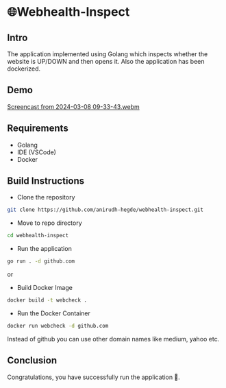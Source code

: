 # 🌐️Webhealth-Inspect

## Intro
The application implemented using Golang which inspects whether the website is UP/DOWN and then opens it.
Also the application has been dockerized.

## Demo
[Screencast from 2024-03-08 09-33-43.webm](https://github.com/anirudh-hegde/webhealth-inspect/assets/105560839/0c91f921-3562-4a7d-991a-7ed2f46d3340)

## Requirements
- Golang
- IDE (VSCode)
- Docker
  
## Build Instructions
- Clone the repository
```sh
git clone https://github.com/anirudh-hegde/webhealth-inspect.git
```

- Move to repo directory
```sh
cd webhealth-inspect
```

- Run the application
```sh
go run . -d github.com 
```

or

- Build Docker Image
```sh
docker build -t webcheck .
```

- Run the Docker Container
```sh
docker run webcheck -d github.com
```
Instead of github you can use other domain names like medium, yahoo etc.

## Conclusion
Congratulations, you have successfully run the application 🚀️.
